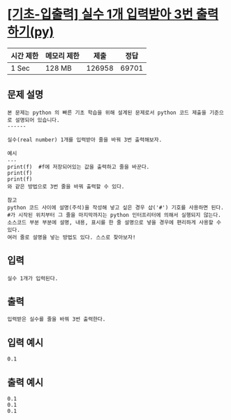 # [[기초-입출력] 실수 1개 입력받아 3번 출력하기(py)](https://codeup.kr/problem.php?id=6014)

| 시간 제한 | 메모리 제한 | 제출 | 정답 |
| --- | --- | --- | --- |
| 1 Sec | 128 MB | 126958 | 69701 |

## **문제 설명**

```
본 문제는 python 의 빠른 기초 학습을 위해 설계된 문제로서 python 코드 제출을 기준으로 설명되어 있습니다. 
------

실수(real number) 1개를 입력받아 줄을 바꿔 3번 출력해보자.

예시
...
print(f)  #f에 저장되어있는 값을 출력하고 줄을 바꾼다.
print(f)
print(f)
와 같은 방법으로 3번 줄을 바꿔 출력할 수 있다.

참고
python 코드 사이에 설명(주석)을 작성해 넣고 싶은 경우 샵('#') 기호를 사용하면 된다.
#가 시작된 위치부터 그 줄을 마지막까지는 python 인터프리터에 의해서 실행되지 않는다.
소스코드 부분 부분에 설명, 내용, 표시를 한 줄 설명으로 넣을 경우에 편리하게 사용할 수 있다.
여러 줄로 설명을 넣는 방법도 있다. 스스로 찾아보자!
```

## 입력

```
실수 1개가 입력된다.
```

## 출력

```
입력받은 실수를 줄을 바꿔 3번 출력한다.
```

## 입력 예시

```
0.1
```

## 출력 예시

```
0.1
0.1
0.1
```
